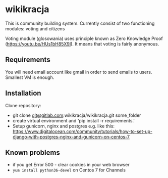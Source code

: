 # wikikracja
This is community building system. Currently consist of two functioning modules: voting and citizens

Voting module (glosowania) uses principle known as Zero Knowledge Proof (https://youtu.be/HUs1bH85X9I). It means that voting is fairly anonymous.

## Requirements
You will need email account like gmail in order to send emails to users.
Smallest VM is enough. 

## Installation
Clone repository:
- git clone git@gitlab.com:wikikracja/wikikracja.git some_folder
- create virtual environment and 'pip install -r requirements.'
- Setup gunicorn, nginx and postgres e.g. like this: https://www.digitalocean.com/community/tutorials/how-to-set-up-django-with-postgres-nginx-and-gunicorn-on-centos-7



## Known problems
- if you get Error 500 - clear cookies in your web browser
- `yum install python36-devel` on Centos 7 for Channels